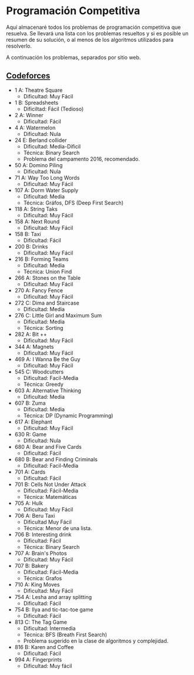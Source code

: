 # Programación Competitiva

Aquí almacenaré todos los problemas de programación competitiva que resuelva. Se llevará una lista con los problemas resueltos y si es posible un resumen de su solución, o al menos de los algoritmos utilizados para resolverlo. 

A continuación los problemas, separados por sitio web. 

## [Codeforces](codeforces.com) 


* 1 A: Theatre Square
	- Dificultad: Muy Fácil
* 1 B: Spreadsheets
	- Dificiltad: Fácil (Tedioso)
* 2 A: Winner
	- Dificultad: Fácil
* 4 A: Watermelon
	- Dificultad: Nula
* 24 E: Berland collider
	- Dificultad: Media-Dificil
	- Técnica: Binary Search
	- Problema del campamento 2016, recomendado.
* 50 A: Domino Piling
	- Dificultad: Nula
* 71 A: Way Too Long Words
	- Dificultad: Muy Fácil
* 107 A: Dorm Water Supply
	- Dificultad: Media
	- Técnica: Gráfos, DFS (Deep First Search)
* 118 A: String Taks
	- Dificultad: Muy Fácil
* 158 A: Next Round
	- Dificultad: Muy Fácil
* 158 B: Taxi
	- Dificultad: Fácil
* 200 B: Drinks
	- Dificultad: Muy Fácil
* 216 B: Forming Teams
	- Dificultad: Media
	- Técnica: Union Find
* 266 A:  Stones on the Table
	- Dificultad: Muy Fácil
* 270 A: Fancy Fence
	- Dificultad: Muy Fácil
* 272 C: Dima and Staircase
	- Dificultad: Media
* 276 C: Little Girl and Maximum Sum
	- Dificultad: Media
	- Técnica: Sorting
* 282 A: Bit ++
	- Dificultad: Muy Fácil
* 344 A: Magnets
	- Dificultad: Muy Fácil
* 469 A: I Wanna Be the Guy
	- Dificultad: Muy Fácil
* 545 C: Woodcutters
	- Dificultad: Facil-Media
	- Técnica: Greedy
* 603 A: Alternative Thinking
	- Dificultad: Media
* 607 B: Zuma
	- Dificultad: Media
	- Técnica: DP (Dynamic Programming)
* 617 A: Elephant
	- Dificultad: Muy Fácil
* 630 R: Game
	- Dificultad: Nula
* 680 A: Bear and Five Cards
	- Dificultad: Fácil
* 680 B: Bear and Finding Criminals
	- Dificultad: Facil-Media
* 701 A: Cards
	- Dificultad: Fácil
* 701 B: Cells Not Under Attack
	- Dificultad: Fácil-Media
	- Técnica: Matemáticas
* 705 A: Hulk
	- Dificultad: Muy Fácil
* 706 A: Beru Taxi
	- Dificultad Muy Fácil
	- Técnica: Menor de una lista.
* 706 B: Interesting drink
	- Dificultad: Fácil
	- Técnica: Binary Search 
* 707 A: Brain's Photos
	- Dificultad: Muy Fácil
* 707 B: Bakery
	- Dificultad: Fácil-Media
	- Técnica: Grafos
* 710 A: King Moves
	- Dificultad: Muy Fácil
* 754 A:  Lesha and array splitting
	- Dificultad: Fácil
* 754 B: Ilya and tic-tac-toe game
	- Dificultad: Fácil
* 813 C: The Tag Game
	- Dificultad: Intermedia
	- Técnica: BFS (Breath First Search)
	- Problema sugerido en la clase de algoritmos y complejidad.
* 816 B: Karen and Coffee
	- Dificultad: Fácil
* 994 A: Fingerprints
	- Dificultad: Muy fácil

